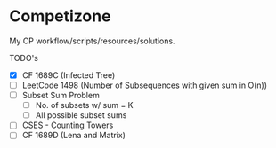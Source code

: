 # Competizone

My CP workflow/scripts/resources/solutions.

TODO's
- [X] CF 1689C (Infected Tree)
- [ ] LeetCode 1498 (Number of Subsequences with given sum in O(n))
- [ ] Subset Sum Problem
  - [ ] No. of subsets w/ sum = K
  - [ ] All possible subset sums
- [ ] CSES - Counting Towers
- [ ] CF 1689D (Lena and Matrix)
